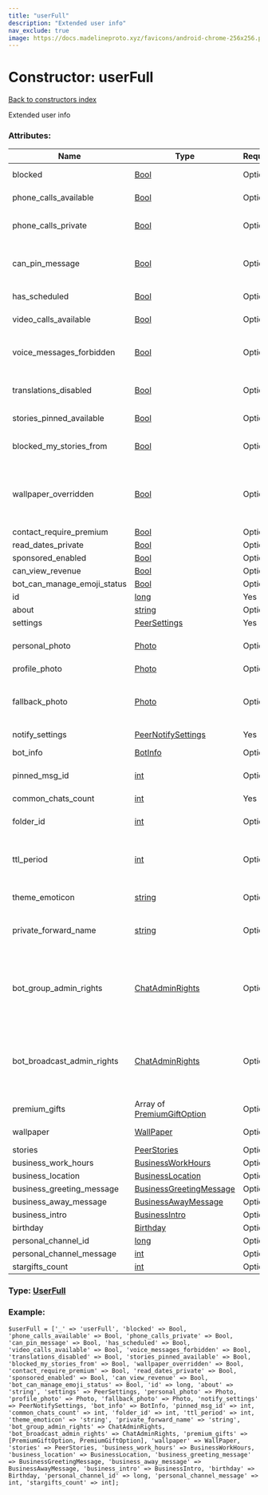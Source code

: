 ```yaml
---
title: "userFull"
description: "Extended user info"
nav_exclude: true
image: https://docs.madelineproto.xyz/favicons/android-chrome-256x256.png
---
```

# Constructor: userFull  
[Back to constructors index](/API_docs/constructors/index.html)



Extended user info

### Attributes:

| Name     |    Type       | Required | Description |
|----------|---------------|----------|-------------|
|blocked|[Bool](/API_docs/types/Bool.html) | Optional|Whether you have blocked this user|
|phone\_calls\_available|[Bool](/API_docs/types/Bool.html) | Optional|Whether this user can make VoIP calls|
|phone\_calls\_private|[Bool](/API_docs/types/Bool.html) | Optional|Whether this user's privacy settings allow you to call them|
|can\_pin\_message|[Bool](/API_docs/types/Bool.html) | Optional|Whether you can pin messages in the chat with this user, you can do this only for a chat with yourself|
|has\_scheduled|[Bool](/API_docs/types/Bool.html) | Optional|Whether [scheduled messages](https://core.telegram.org/api/scheduled-messages) are available|
|video\_calls\_available|[Bool](/API_docs/types/Bool.html) | Optional|Whether the user can receive video calls|
|voice\_messages\_forbidden|[Bool](/API_docs/types/Bool.html) | Optional|Whether this user doesn't allow sending voice messages in a private chat with them|
|translations\_disabled|[Bool](/API_docs/types/Bool.html) | Optional|Whether the [real-time chat translation popup](https://core.telegram.org/api/translation) should be hidden.|
|stories\_pinned\_available|[Bool](/API_docs/types/Bool.html) | Optional|Whether this user has some [pinned stories](https://core.telegram.org/api/stories#pinned-or-archived-stories).|
|blocked\_my\_stories\_from|[Bool](/API_docs/types/Bool.html) | Optional|Whether we've [blocked this user, preventing them from seeing our stories »](https://core.telegram.org/api/block).|
|wallpaper\_overridden|[Bool](/API_docs/types/Bool.html) | Optional|Whether the other user has chosen a custom wallpaper for us using [messages.setChatWallPaper](../methods/messages.setChatWallPaper.html) and the `for_both` flag, see [here »](https://core.telegram.org/api/wallpapers#installing-wallpapers-in-a-specific-chat-or-channel) for more info.|
|contact\_require\_premium|[Bool](/API_docs/types/Bool.html) | Optional|
|read\_dates\_private|[Bool](/API_docs/types/Bool.html) | Optional|
|sponsored\_enabled|[Bool](/API_docs/types/Bool.html) | Optional|
|can\_view\_revenue|[Bool](/API_docs/types/Bool.html) | Optional|
|bot\_can\_manage\_emoji\_status|[Bool](/API_docs/types/Bool.html) | Optional|
|id|[long](/API_docs/types/long.html) | Yes|User ID|
|about|[string](/API_docs/types/string.html) | Optional|Bio of the user|
|settings|[PeerSettings](/API_docs/types/PeerSettings.html) | Yes|Peer settings|
|personal\_photo|[Photo](/API_docs/types/Photo.html) | Optional|Personal profile photo, to be shown instead of `profile_photo`.|
|profile\_photo|[Photo](/API_docs/types/Photo.html) | Optional|Profile photo|
|fallback\_photo|[Photo](/API_docs/types/Photo.html) | Optional|Fallback profile photo, displayed if no photo is present in `profile_photo` or `personal_photo`, due to privacy settings.|
|notify\_settings|[PeerNotifySettings](/API_docs/types/PeerNotifySettings.html) | Yes|Notification settings|
|bot\_info|[BotInfo](/API_docs/types/BotInfo.html) | Optional|For bots, info about the bot (bot commands, etc)|
|pinned\_msg\_id|[int](/API_docs/types/int.html) | Optional|Message ID of the last [pinned message](https://core.telegram.org/api/pin)|
|common\_chats\_count|[int](/API_docs/types/int.html) | Yes|Chats in common with this user|
|folder\_id|[int](/API_docs/types/int.html) | Optional|[Peer folder ID, for more info click here](https://core.telegram.org/api/folders#peer-folders)|
|ttl\_period|[int](/API_docs/types/int.html) | Optional|Time To Live of all messages in this chat; once a message is this many seconds old, it must be deleted.|
|theme\_emoticon|[string](/API_docs/types/string.html) | Optional|Emoji associated with chat theme|
|private\_forward\_name|[string](/API_docs/types/string.html) | Optional|Anonymized text to be shown instead of the user's name on forwarded messages|
|bot\_group\_admin\_rights|[ChatAdminRights](/API_docs/types/ChatAdminRights.html) | Optional|A [suggested set of administrator rights](https://core.telegram.org/api/rights#suggested-bot-rights) for the bot, to be shown when adding the bot as admin to a group, see [here for more info on how to handle them »](https://core.telegram.org/api/rights#suggested-bot-rights).|
|bot\_broadcast\_admin\_rights|[ChatAdminRights](/API_docs/types/ChatAdminRights.html) | Optional|A [suggested set of administrator rights](https://core.telegram.org/api/rights#suggested-bot-rights) for the bot, to be shown when adding the bot as admin to a channel, see [here for more info on how to handle them »](https://core.telegram.org/api/rights#suggested-bot-rights).|
|premium\_gifts|Array of [PremiumGiftOption](/API_docs/types/PremiumGiftOption.html) | Optional|Telegram Premium subscriptions gift options|
|wallpaper|[WallPaper](/API_docs/types/WallPaper.html) | Optional|[Wallpaper](https://core.telegram.org/api/wallpapers) to use in the private chat with the user.|
|stories|[PeerStories](/API_docs/types/PeerStories.html) | Optional|Active [stories »](https://core.telegram.org/api/stories)|
|business\_work\_hours|[BusinessWorkHours](/API_docs/types/BusinessWorkHours.html) | Optional|
|business\_location|[BusinessLocation](/API_docs/types/BusinessLocation.html) | Optional|
|business\_greeting\_message|[BusinessGreetingMessage](/API_docs/types/BusinessGreetingMessage.html) | Optional|
|business\_away\_message|[BusinessAwayMessage](/API_docs/types/BusinessAwayMessage.html) | Optional|
|business\_intro|[BusinessIntro](/API_docs/types/BusinessIntro.html) | Optional|
|birthday|[Birthday](/API_docs/types/Birthday.html) | Optional|
|personal\_channel\_id|[long](/API_docs/types/long.html) | Optional|
|personal\_channel\_message|[int](/API_docs/types/int.html) | Optional|
|stargifts\_count|[int](/API_docs/types/int.html) | Optional|



### Type: [UserFull](/API_docs/types/UserFull.html)


### Example:

```
$userFull = ['_' => 'userFull', 'blocked' => Bool, 'phone_calls_available' => Bool, 'phone_calls_private' => Bool, 'can_pin_message' => Bool, 'has_scheduled' => Bool, 'video_calls_available' => Bool, 'voice_messages_forbidden' => Bool, 'translations_disabled' => Bool, 'stories_pinned_available' => Bool, 'blocked_my_stories_from' => Bool, 'wallpaper_overridden' => Bool, 'contact_require_premium' => Bool, 'read_dates_private' => Bool, 'sponsored_enabled' => Bool, 'can_view_revenue' => Bool, 'bot_can_manage_emoji_status' => Bool, 'id' => long, 'about' => 'string', 'settings' => PeerSettings, 'personal_photo' => Photo, 'profile_photo' => Photo, 'fallback_photo' => Photo, 'notify_settings' => PeerNotifySettings, 'bot_info' => BotInfo, 'pinned_msg_id' => int, 'common_chats_count' => int, 'folder_id' => int, 'ttl_period' => int, 'theme_emoticon' => 'string', 'private_forward_name' => 'string', 'bot_group_admin_rights' => ChatAdminRights, 'bot_broadcast_admin_rights' => ChatAdminRights, 'premium_gifts' => [PremiumGiftOption, PremiumGiftOption], 'wallpaper' => WallPaper, 'stories' => PeerStories, 'business_work_hours' => BusinessWorkHours, 'business_location' => BusinessLocation, 'business_greeting_message' => BusinessGreetingMessage, 'business_away_message' => BusinessAwayMessage, 'business_intro' => BusinessIntro, 'birthday' => Birthday, 'personal_channel_id' => long, 'personal_channel_message' => int, 'stargifts_count' => int];
```  
